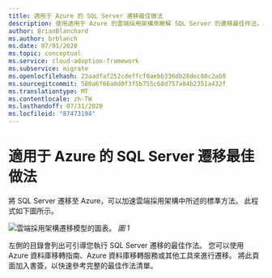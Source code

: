 ```yaml
---
title: 適用于 Azure 的 SQL Server 遷移最佳做法
description: 使用適用于 Azure 的雲端採用架構來瞭解 SQL Server 的遷移最佳作法，以降低複雜度並將遷移程式標準化。
author: BrianBlanchard
ms.author: brblanch
ms.date: 07/01/2020
ms.topic: conceptual
ms.service: cloud-adoption-framework
ms.subservice: migrate
ms.openlocfilehash: 23aadfaf252cdeffcf0aebb336db28dec80c2ab8
ms.sourcegitcommit: 580a6f66a0d0f3f5b755c68d757a84b2351a432f
ms.translationtype: MT
ms.contentlocale: zh-TW
ms.lasthandoff: 07/31/2020
ms.locfileid: "87473194"
---
```

# <a name="sql-server-migration-best-practices-for-azure"></a>適用于 Azure 的 SQL Server 遷移最佳做法

將 SQL Server 遷移至 Azure，可以加速雲端採用架構中所述的標準方法。 此程式如下圖所示。

![雲端採用架構遷移模型的圖表。 ](../../_images/migrate/methodology.png)
*圖 1*

左側的目錄會列出可引導您執行 SQL Server 遷移的最佳作法。 您可以使用 Azure 資料庫移轉指南、Azure 資料庫移轉服務或其他工具來進行遷移。 將此頁面加入書簽，以快速參考完整的最佳作法清單。
